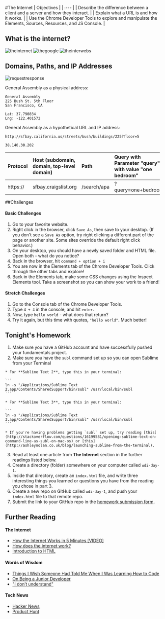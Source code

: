 #The Internet
| Objectives |
| :--- |
| Describe the difference between a client and a server and how they interact. |
| Explain what a URL is and how it works. |
| Use the Chrome Developer Tools to explore and manipulate the Elements, Sources, Resources, and JS Console. |

## What is the internet?
![theinternet](http://www.mindthesciencegap.org/wp-content/uploads/2013/07/the-internet-1024x691.jpg)
![thegoogle](http://2.bp.blogspot.com/-733-FaBo8NI/UqrprWh_2_I/AAAAAAAACUo/3EnmfKisTHI/s1600/The-Internet-map11.png)
![theinterwebs](https://mountpeaks.files.wordpress.com/2012/03/1069646562-lgl-2d-4096x40962.png)

## Domains, Paths, and IP Addresses

![requestresponse](http://s.hswstatic.com/gif/internet-diagram.gif)

General Assembly as a physical address:

```
General Assembly
225 Bush St. 5th Floor
San Francisco, CA

Lat: 37.790834
Lng: -122.401572
```

General Assembly as a hypothetical URL and IP address:
```
http://sfbay.california.us/streets/bush/buildings/225?floor=5

38.140.30.202
```

| Protocol | Host (subdomain, domain, top-level domain) | Path | Query with Parameter "query" with value "one bedroom" |
| :---------- | :---------- | :---------- | :---------- |
| https:// | sfbay.craigslist.org | /search/apa | ?query=one+bedroom |

##Challenges

#### Basic Challenges
  1. Go to your favorite website.
  2. Right click in the browser, click `Save As`, then save to your desktop. (If you don't see a `Save As` option, try right clicking a different part of the page or another site. Some sites override the default right click behavior.)
  3. On your desktop, you should have a newly saved folder and HTML file. Open both - what do you notice?
  4. Back in the browser, hit `command + option + i`
  5. You are now in the Elements tab of the Chrome Developer Tools. Click through the other tabs and explore!
  6. Back in the Elements tab, make some CSS changes using the Inspect Elements tool. Take a screenshot so you can show your work to a friend!

#### Stretch Challenges
  1. Go to the Console tab of the Chrome Developer Tools.
  2. Type `4 + 4` in the console, and hit `enter`.
  3. Now, type `hello world` - what does that return?
  4. Try it again, but this time with quotes, `"hello world"`. Much better!

## Tonight's Homework
  1. Make sure you have a GitHub account and have successfully pushed your fundamentals project.
  2. Make sure you have the `subl` command set up so you can open Sublime from your Terminal

    * For **Sublime Text 2**, type this in your terminal:

    ```
    ln -s "/Applications/Sublime Text 2.app/Contents/SharedSupport/bin/subl" /usr/local/bin/subl
    ```

    * For **Sublime Text 3**, type this in your terminal:

    ```
    ln -s "/Applications/Sublime Text 3.app/Contents/SharedSupport/bin/subl" /usr/local/bin/subl
    ```

    * If you're having problems getting `subl` set up, try reading [this](http://stackoverflow.com/questions/16199581/opening-sublime-text-on-command-line-as-subl-on-mac-os) or [this](http://ashleynolan.co.uk/blog/launching-sublime-from-the-terminal).

  3. Read at least one article from **The Internet** section in the further readings listed below.
  4. Create a directory (folder) somewhere on your computer called `wdi-day-1`.
  5. Inside that directory, create an `index.html` file, and write three interesting things you learned or questions you have from the reading you chose in part 3.
  6. Create a new repo on GitHub called `wdi-day-1`, and push your `index.html` file to that remote repo.
  7. Submit the link to your GitHub repo in the [homework submission form](https://docs.google.com/a/generalassemb.ly/forms/d/14rNXnDaq5X5Rvda-1BRZCl9YmkOoZzf7oxGBEZG_YJE/viewform).

## Further Reading

#### The Internet
  * [How the Internet Works in 5 Minutes [VIDEO]](https://www.youtube.com/watch?v=7_LPdttKXPc)
  * [How does the internet work?](http://computer.howstuffworks.com/internet/basics/internet.htm)
  * [Introduction to HTML](https://developer.mozilla.org/en-US/docs/Web/Guide/HTML/Introduction)

#### Words of Wisdom
  * [Things I Wish Someone Had Told Me When I Was Learning How to Code](https://medium.com/@cecilycarver/things-i-wish-someone-had-told-me-when-i-was-learning-how-to-code-565fc9dcb329)
  * [On Being a Junior Developer](http://mattsencenbaugh.com/on-being-a-junior-developer)
  * ["I don’t understand"](http://bjk5.com/post/38101106878/i-dont-understand)

#### Tech News
  * [Hacker News](https://news.ycombinator.com/)
  * [Product Hunt](http://www.producthunt.com/)
